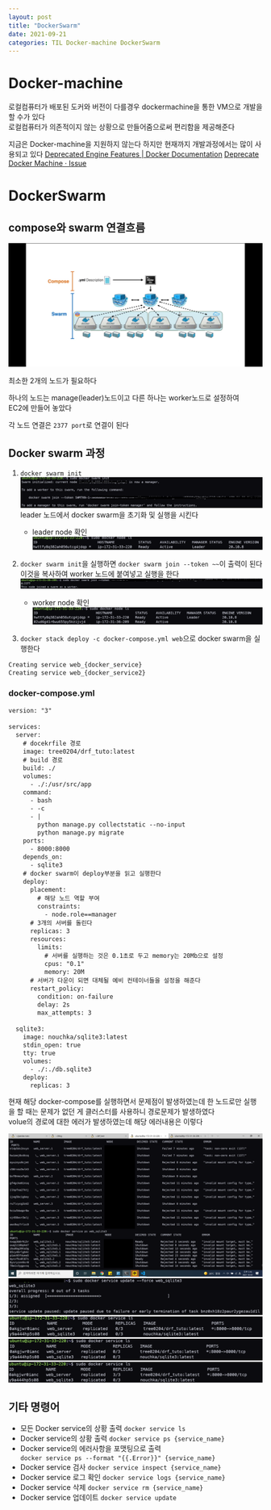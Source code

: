 ```yaml
---
layout: post
title: "DockerSwarm"
date: 2021-09-21
categories: TIL Docker-machine DockerSwarm
---
```


# Docker-machine

로컬컴퓨터가 배포된 도커와 버전이 다를경우 dockermachine을 통한 VM으로 개발을 할 수가 있다  
로컬컴퓨터가 의존적이지 않는 상황으로 만들어줌으로써 편리함을 제공해준다

지금은 Docker-machine을 지원하지 않는다 하지만 현재까지 개발과정에서는 많이 사용되고 있다
[Deprecated Engine Features | Docker Documentation](https://docs.docker.com/machine/)
[Deprecate Docker Machine · Issue](https://github.com/docker/roadmap/issues/245)

# DockerSwarm

## compose와 swarm 연결흐름

![](https://raw.githubusercontent.com/Action2theFuture/Action2theFuture.github.io/main/_posts/Images/swarmflow.jpg)

최소한 2개의 노드가 필요하다

하나의 노드는 manage(leader)노드이고 다른 하나는 worker노드로 설정하여  
EC2에 만들어 놓았다

각 노드 연결은 `2377 port`로 연결이 된다

## Docker swarm 과정

1. `docker swarm init`
   ![](https://raw.githubusercontent.com/Action2theFuture/Action2theFuture.github.io/main/_posts/Images/dockerswarminit1.png)  
   leader 노드에서 docker swarm을 초기화 및 실행을 시킨다

   - leader node 확인
     ![](https://raw.githubusercontent.com/Action2theFuture/Action2theFuture.github.io/main/_posts/Images/dockerswarminit.png)

2. `docker swarm init`을 실행하면 `docker swarm join --token ~~`이 출력이 된다 이것을 복사하여 worker 노드에 붙여넣고 실행을 한다
   ![](https://raw.githubusercontent.com/Action2theFuture/Action2theFuture.github.io/main/_posts/Images/dockerswarmjoin1.png)
   - worker node 확인
     ![](https://raw.githubusercontent.com/Action2theFuture/Action2theFuture.github.io/main/_posts/Images/dockerswarmjoin.png)
3. `docker stack deploy -c docker-compose.yml web`으로 docker swarm을 실행한다

```
Creating service web_{docker_service}
Creating service web_{docker_service2}
```

### docker-compose.yml

```
version: "3"

services:
  server:
    # docekrfile 경로
    image: tree0204/drf_tuto:latest
    # build 경로
    build: ./
    volumes:
      - ./:/usr/src/app
    command:
      - bash
      - -c
      - |
        python manage.py collectstatic --no-input
        python manage.py migrate
    ports:
      - 8000:8000
    depends_on:
      - sqlite3
    # docker swarm이 deploy부분을 읽고 실행한다
    deploy:
      placement:
        # 해당 노드 역할 부여
        constraints:
          - node.role==manager
      # 3개의 서버를 돌린다
      replicas: 3
      resources:
        limits:
          # 서버를 실행하는 것은 0.1초로 두고 memory는 20Mb으로 설정
          cpus: "0.1"
          memory: 20M
      # 서버가 다운이 되면 대체될 예비 컨테이너들을 설정을 해준다
      restart_policy:
        condition: on-failure
        delay: 2s
        max_attempts: 3

  sqlite3:
    image: nouchka/sqlite3:latest
    stdin_open: true
    tty: true
    volumes:
      - ./:./db.sqlite3
    deploy:
      replicas: 3
```

현재 해당 docker-compose를 실행하면서 문제점이 발생하였는데
한 노드로만 실행을 할 때는 문제가 없던 게 클러스터를 사용하니 경로문제가 발생하였다  
volue의 경로에 대한 에러가 발생하였는데 해당 에러내용은 이렇다

![](https://raw.githubusercontent.com/Action2theFuture/Action2theFuture.github.io/main/_posts/Images/swarmerror.png)
![](https://raw.githubusercontent.com/Action2theFuture/Action2theFuture.github.io/main/_posts/Images/swarmerror2.png)
![](https://raw.githubusercontent.com/Action2theFuture/Action2theFuture.github.io/main/_posts/Images/swarmerror3.png)
![](https://raw.githubusercontent.com/Action2theFuture/Action2theFuture.github.io/main/_posts/Images/swarmerror4.png)
![](https://raw.githubusercontent.com/Action2theFuture/Action2theFuture.github.io/main/_posts/Images/swarmerror5.png)

## 기타 명령어

- 모든 Docker service의 상황 출력
  `docker service ls`
- Docker service의 상황 출력
  `docker service ps {service_name}`
- Docker service의 에러사항을 포맷팅으로 출력  
   `docker service ps --format "{{.Error}}" {service_name}`
- Docker service 검사
  `docker service inspect {service_name}`
- Docker service 로그 확인
  `docker service logs {service_name}`
- Docker service 삭제
  `docker service rm {service_name}`
- Docker service 업데이트
  `docker service update`
